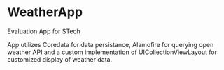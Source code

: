 # WeatherApp
Evaluation App for STech

App utilizes Coredata for data persistance, Alamofire for querying open weather API and a custom implementation of UICollectionViewLayout for customized display of weather data.
